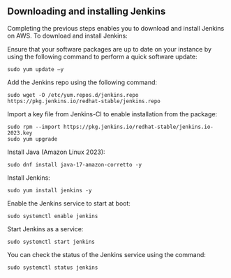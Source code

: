## Downloading and installing Jenkins

Completing the previous steps enables you to download and install Jenkins on AWS. To download and install Jenkins:

Ensure that your software packages are up to date on your instance by using the following command to perform a quick software update:
```
sudo yum update –y
```
Add the Jenkins repo using the following command:
```
sudo wget -O /etc/yum.repos.d/jenkins.repo https://pkg.jenkins.io/redhat-stable/jenkins.repo
````
Import a key file from Jenkins-CI to enable installation from the package:
```
sudo rpm --import https://pkg.jenkins.io/redhat-stable/jenkins.io-2023.key
sudo yum upgrade
```
Install Java (Amazon Linux 2023):
```
sudo dnf install java-17-amazon-corretto -y
```
Install Jenkins:
```
sudo yum install jenkins -y
```
Enable the Jenkins service to start at boot:
```
sudo systemctl enable jenkins
```
Start Jenkins as a service:
```
sudo systemctl start jenkins
```
You can check the status of the Jenkins service using the command:
```
sudo systemctl status jenkins
```

